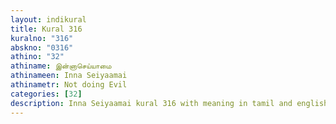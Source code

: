 ```yaml
---
layout: indikural
title: Kural 316
kuralno: "316"
abskno: "0316"
athino: "32"
athiname: இன்னாசெய்யாமை
athinameen: Inna Seiyaamai
athinametr: Not doing Evil
categories: [32]
description: Inna Seiyaamai kural 316 with meaning in tamil and english 
---
```


